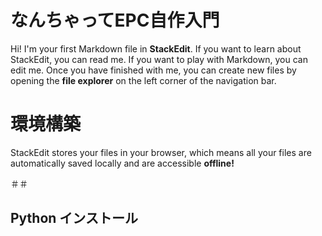 # なんちゃってEPC自作入門

Hi! I'm your first Markdown file in **StackEdit**. If you want to learn about StackEdit, you can read me. If you want to play with Markdown, you can edit me. Once you have finished with me, you can create new files by opening the **file explorer** on the left corner of the navigation bar.


# 環境構築

StackEdit stores your files in your browser, which means all your files are automatically saved locally and are accessible **offline!**

＃＃

## Python インストール


<!--stackedit_data:
eyJoaXN0b3J5IjpbLTE1MDI1NDY0NzIsMTExMzA5MzUzMl19
-->